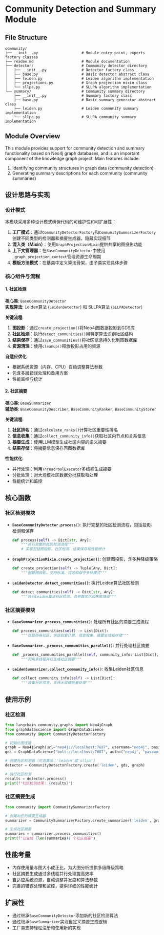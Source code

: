 # Community Detection and Summary Module

## File Structure

```
community/
├── __init__.py                    # Module entry point, exports factory classes
├── readme.md                      # Module documentation
├── detector/                      # Community detector directory
│   ├── __init__.py                # Detector factory class
│   ├── base.py                    # Basic detector abstract class
│   ├── leiden.py                  # Leiden algorithm implementation
│   ├── projections.py             # Graph projection mixin class
│   └── sllpa.py                   # SLLPA algorithm implementation
└── summary/                       # Community summary directory
    ├── __init__.py                # Summary factory class
    ├── base.py                    # Basic summary generator abstract class
    ├── leiden.py                  # Leiden community summary implementation
    └── sllpa.py                   # SLLPA community summary implementation
```

## Module Overview

This module provides support for community detection and summary functionality based on Neo4j graph databases, and is an important component of the knowledge graph project. Main features include:

1. Identifying community structures in graph data (community detection)
2. Generating summary descriptions for each community (community summaries)

## 设计思路与实现

### 设计模式

本模块采用多种设计模式确保代码的可维护性和可扩展性：

1. **工厂模式**：通过`CommunityDetectorFactory`和`CommunitySummarizerFactory`创建不同类型的检测器和摘要生成器，隐藏实现细节
2. **混入类（Mixin）**：使用`GraphProjectionMixin`提供共享的图投影功能
3. **上下文管理器**：在`BaseCommunityDetector`中使用`_graph_projection_context`管理资源生命周期
4. **模板方法模式**：在基类中定义算法骨架，由子类实现具体步骤

### 核心组件与流程

#### 1. 社区检测

**核心类**: `BaseCommunityDetector`  
**实现算法**: Leiden算法 (`LeidenDetector`) 和 SLLPA算法 (`SLLPADetector`)

**关键流程**:
1. **图投影**：通过`create_projection()`将Neo4j图数据投影到GDS库
2. **社区检测**：执行`detect_communities()`用特定算法识别社区结构
3. **结果保存**：通过`save_communities()`将社区信息持久化到图数据库
4. **资源清理**：使用`cleanup()`释放投影占用的资源

**自适应优化**:
- 根据系统资源（内存、CPU）自动调整算法参数
- 包含多层错误处理和备用方案
- 性能监控与统计

#### 2. 社区摘要

**核心类**: `BaseSummarizer`  
**辅助类**: `BaseCommunityDescriber`, `BaseCommunityRanker`, `BaseCommunityStorer`

**关键流程**:
1. **社区排名**：通过`calculate_ranks()`计算社区重要性排名
2. **信息收集**：通过`collect_community_info()`获取社区内节点和关系信息
3. **摘要生成**：使用LLM模型生成社区内容的语义摘要
4. **结果存储**：将摘要信息保存回图数据库

**性能优化**:
- 并行处理：利用`ThreadPoolExecutor`多线程生成摘要
- 分批处理：对大规模社区数据分批获取和处理
- 性能统计和监控

## 核心函数

### 社区检测模块

- **`BaseCommunityDetector.process()`**: 执行完整的社区检测流程，包括投影、检测和保存
  ```python
  def process(self) -> Dict[str, Any]:
      """执行完整的社区检测流程"""
      # 实现包括图投影、社区检测、结果保存和性能统计
  ```

- **`GraphProjectionMixin.create_projection()`**: 创建图投影，含多种降级策略
  ```python
  def create_projection(self) -> Tuple[Any, Dict]:
      """创建图投影，支持标准、过滤和保守多种模式"""
  ```

- **`LeidenDetector.detect_communities()`**: 执行Leiden算法社区检测
  ```python
  def detect_communities(self) -> Dict[str, Any]:
      """执行Leiden算法社区检测，含参数优化和失败降级"""
  ```

### 社区摘要模块

- **`BaseSummarizer.process_communities()`**: 处理所有社区的摘要生成流程
  ```python
  def process_communities(self) -> List[Dict]:
      """处理所有社区，包括权重计算、信息收集、摘要生成和存储"""
  ```

- **`BaseSummarizer._process_communities_parallel()`**: 并行处理社区摘要
  ```python
  def _process_communities_parallel(self, community_info: List[Dict], workers: int) -> List[Dict]:
      """利用多线程并行生成社区摘要"""
  ```

- **`LeidenSummarizer.collect_community_info()`**: 收集Leiden社区信息
  ```python
  def collect_community_info(self) -> List[Dict]:
      """收集社区信息，支持大规模批量处理"""
  ```

## 使用示例

### 社区检测

```python
from langchain_community.graphs import Neo4jGraph
from graphdatascience import GraphDataScience
from community import CommunityDetectorFactory

# 初始化图连接
graph = Neo4jGraph(url="neo4j://localhost:7687", username="neo4j", password="password")
gds = GraphDataScience("bolt://localhost:7687", auth=("neo4j", "password"))

# 创建社区检测器（可选算法：'leiden'或'sllpa'）
detector = CommunityDetectorFactory.create('leiden', gds, graph)

# 执行社区检测
results = detector.process()
print(f"社区检测结果: {results}")
```

### 社区摘要生成

```python
from community import CommunitySummarizerFactory

# 创建对应的摘要生成器
summarizer = CommunitySummarizerFactory.create_summarizer('leiden', graph)

# 生成社区摘要
summaries = summarizer.process_communities()
print(f"已生成 {len(summaries)} 个社区摘要")
```

## 性能考量

- 内存使用量与图大小成正比，为大图分析提供多级降级策略
- 社区摘要生成通过多线程并行处理提高效率
- 自适应系统资源，自动调整并发度和算法参数
- 完善的错误处理和监控，提供详细的性能统计

## 扩展性

- 通过继承`BaseCommunityDetector`添加新的社区检测算法
- 通过继承`BaseSummarizer`实现自定义摘要生成逻辑
- 工厂类支持轻松注册和使用新的实现